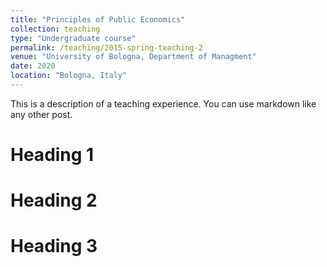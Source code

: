 ```yaml
---
title: "Principles of Public Economics"
collection: teaching
type: "Undergraduate course"
permalink: /teaching/2015-spring-teaching-2
venue: "University of Bologna, Department of Managment"
date: 2020
location: "Bologna, Italy"
---
```


This is a description of a teaching experience. You can use markdown like any other post.

Heading 1
======

Heading 2
======

Heading 3
======
